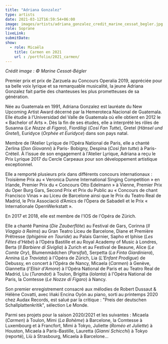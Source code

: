 ```yaml
---
title: "Adriana Gonzalez"
type: artists
date: 2021-03-12T16:59:54+06:00
image: images/artists/adriana_gonzalez_credit_marine_cessat_begler.jpg
role: Soprane
liveLink: 
submitDate: 
show:
  - role: Micaëla
    title: Carmen en 2021
    url : /portfolio/2021_carmen/
---
```



*Crédit image : © Marine Cessat-Bégler*

Premier prix et prix de Zarzuela au Concours Operalia 2019, appréciée pour sa belle voix lyrique 
et sa remarquable musicalité, la jeune Adriana Gonzalez fait partie des chanteuses les plus prometteuses de sa génération.

Née au Guatemala en 1991, Adriana Gonzalez est lauréate du New Upcoming Artist Award décerné par la Hemeroteca Nacional de Guatemala.
Elle étudie à l’Universidad del Valle de Guatemala où elle obtient en 2012 le « Bachelor of Arts ».
Dès la fin de ses études, elle a interprété les rôles de Susanna (*Le Nozze di Figaro*), Fiordiligi (*Così Fan Tutte*), 
Gretel (*Hänsel und Gretel*), Euridyce (*Orphée et Euridyce*) dans son pays natal.

Membre de l’Atelier Lyrique de l’Opéra National de Paris, elle a chanté Zerlina (*Don Giovanni*) à Paris- Bobigny, 
Despina (*Così fan tutte*) à Paris-Créteil. À l’issue de son engagement à l'Atelier Lyrique, Adriana a reçu 
le Prix Lyrique 2017 du Cercle Carpeaux pour son développement artistique exceptionnel.

Elle a remporté plusieurs prix dans différents concours internationaux : Troisième Prix au 
« Veronica Dunne International Singing Competition » en Irlande, Premier Prix du « Concours Otto Edelmann » à Vienne, 
Premier Prix du Oper Burg Gars, Second Prix et Prix du Public au « Concours de chant Francisco Vinas » au Liceu de Barcelone 
ainsi que le Prix du Teatro Real de Madrid, le Prix Associació d’Amics de l’Òpera de Sabadell et 
le Prix « Internationale OpernWerkstatt ».

En 2017 et 2018, elle est membre de l'IOS de l'Opéra de Zürich.

Elle a chanté Pamina (*Die Zauberflöte*) au Festival de Gars, Corinna (*Il Viaggio à Reims*) au Gran Teatro Liceu de Barcelone, 
Diane et Première Prêtresse (*Iphigénie en Tauride*) au Palais Garnier, Sapho et Iphise (*Les Fêtes d’Hébé*) à l’Opéra Bastille 
et au Royal Academy of Music à Londres, Berta (*Il Barbiere di Siviglia*) à Zurich et au Festival de Beaune, Alice (*Le Comte Ory*), 
Blumenmädchen (*Parsifal*), Serpetta (*La Finta Giardiniera*), Annina (*La Traviata*) à l'Opéra de Zürich, 
Lia (*L’Enfant Prodigue*) de Debussy, en concert à l’Opéra de Nancy, Micaela (*Carmen*) à Genève, 
Giannetta (*l'Elisir d'Amore*) à l'Opéra National de Paris et au Teatro Real de Madrid, Liu (*Turandot*) à Toulon, 
Brigitta (*Iolanta*) à l'Opéra National de Paris, la Comtesse (*Le Nozze di Figaro*) à Nancy.

Son premier enregistrement consacré aux mélodies de Robert Dussaut & Hélène Covatti, avec Iñaki Encina Oyón au piano, 
sorti au printemps 2020 chez Audax Records, est salué par la critique : "Preis der deutschen Schallplattenkritik", sélection Le Monde.

Parmi ses projets pour la saison 2020/2021 et les suivantes : Micaela (*Carmen*) à Toulon, Mimi (*La Bohème*) à Barcelone, 
la Comtesse à Luxembourg et à Francfort, Mimi à Tokyo, Juliette (*Roméo et Juliette*) à Houston, Micaela à Paris-Bastille, 
Lauretta (*Gianni Schicchi*) à Tokyo (reporté), Liù à Strasbourg, Micaela à Barcelone...
